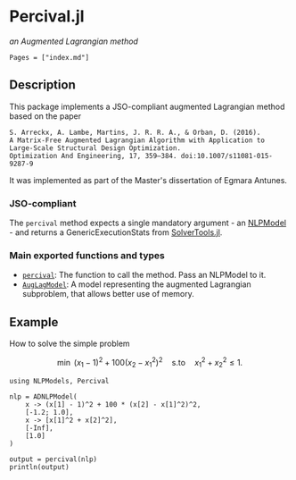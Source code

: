 # Percival.jl

_an Augmented Lagrangian method_

```@contents
Pages = ["index.md"]
```

## Description

This package implements a JSO-compliant augmented Lagrangian method based on the paper

    S. Arreckx, A. Lambe, Martins, J. R. R. A., & Orban, D. (2016).
    A Matrix-Free Augmented Lagrangian Algorithm with Application to Large-Scale Structural Design Optimization.
    Optimization And Engineering, 17, 359–384. doi:10.1007/s11081-015-9287-9

It was implemented as part of the Master's dissertation of Egmara Antunes.

### JSO-compliant

The `percival` method expects a single mandatory argument - an [NLPModel](https://github.com/JuliaSmoothOptimizers/NLPModels.jl) - and returns a GenericExecutionStats from [SolverTools.jl](https://github.com/JuliaSmoothOptimizers/SolverTools.jl).

### Main exported functions and types

- [`percival`](@ref): The function to call the method. Pass an NLPModel to it.
- [`AugLagModel`](@ref): A model representing the augmented Lagrangian subproblem, that allows better use of memory.

## Example

How to solve the simple problem
```math
\min \ (x_1 - 1)^2 + 100 (x_2 - x_1^2)^2 \quad \text{s.to} \quad x_1^2 + x_2^2 \leq 1.
```

```@example
using NLPModels, Percival

nlp = ADNLPModel(
    x -> (x[1] - 1)^2 + 100 * (x[2] - x[1]^2)^2,
    [-1.2; 1.0],
    x -> [x[1]^2 + x[2]^2],
    [-Inf],
    [1.0]
)

output = percival(nlp)
println(output)
```